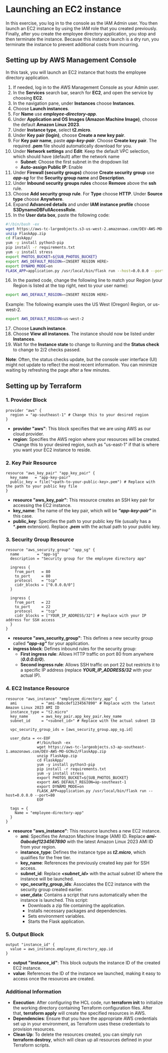 # Launching an EC2 instance
In this exercise, you log in to the console as the IAM Admin user. You then launch an EC2 instance by using the IAM role that you created previously. Finally, after you create the employee directory application, you stop and then terminate the instance. Because this instance launch is a dry run, you terminate the instance to prevent additional costs from incurring.
## Setting up by AWS Management Console 
In this task, you will launch an EC2 instance that hosts the employee directory application.
1. If needed, log in to the AWS Management Console as your Admin user.
2. In the **Services** search bar, search for **EC2**, and open the service by choosing **EC2**.
3. In the navigation pane, under **Instances** choose **Instances**.
4. Choose **Launch instances**.
5. For **Name** use ***employee-directory-app***.
6. Under **Application and OS Images (Amazon Machine Image)**, choose the default **Amazon Linux 2023**.
7. Under **Instance type**, select **t2.micro**.
8. Under **Key pair (login)**, choose **Create a new key pair**.
9. For **Key pair name**, paste ***app-key-pair***. Choose **Create key pair**. The required **.pem** file should automatically download for you.
10. Under **Network settings** and **Edit**: Keep the default VPC selection, which should have (default) after the network name
    - **Subnet**: Choose the first subnet in the dropdown list
    - **Auto-assign Public IP**: Enable
11. Under **Firewall (security groups)** choose **Create security group** use ***app-sg*** for the **Security group name** and **Description**.
12. Under **Inbound security groups rules** choose **Remove** above the **ssh** rule.
13. Choose **Add security group rule**. For **Type** choose **HTTP**. Under **Source type** choose **Anywhere**.
14. Expand **Advanced details** and under **IAM instance profile** choose **S3DynamoDBFullAccessRole**.
15. In the **User data box**, paste the following code:
```bash
#!/bin/bash -ex
wget https://aws-tc-largeobjects.s3-us-west-2.amazonaws.com/DEV-AWS-MO-GCNv2/FlaskApp.zip
unzip FlaskApp.zip
cd FlaskApp/
yum -y install python3-pip
pip install -r requirements.txt
yum -y install stress
export PHOTOS_BUCKET=${SUB_PHOTOS_BUCKET}
export AWS_DEFAULT_REGION=<INSERT REGION HERE>
export DYNAMO_MODE=on
FLASK_APP=application.py /usr/local/bin/flask run --host=0.0.0.0 --port=80
```
16. In the pasted code, change the following line to match your Region (your Region is listed at the top right, next to your user name):
```bash
export AWS_DEFAULT_REGION=<INSERT REGION HERE>
```
Example:
The following example uses the US West (Oregon) Region, or us-west-2.
```bash
export AWS_DEFAULT_REGION=us-west-2
```
17. Choose **Launch instance**.
18. Choose **View all instances**.
The instance should now be listed under **Instances**.
19. Wait for the **Instance state** to change to Running and the **Status check** to change to 2/2 checks passed.

**Note**: Often, the status checks update, but the console user interface (UI) might not update to reflect the most recent information. You can minimize waiting by refreshing the page after a few minutes.
## Setting up by Terraform
### 1. Provider Block
```hcl
provider "aws" {
  region = "ap-southeast-1" # Change this to your desired region
}
```
  - **provider "aws"**: This block specifies that we are using AWS as our cloud provider.
  - **region**: Specifies the AWS region where your resources will be created. Change this to your desired region, such as "us-east-1" if that is where you want your EC2 instance to reside.
### 2. Key Pair Resource
```hcl
resource "aws_key_pair" "app_key_pair" {
  key_name   = "app-key-pair"
  public_key = file("<path-to-your-public-key>.pem") # Replace with the path to your public key file
}
```
  - **resource "aws_key_pair"**: This resource creates an SSH key pair for accessing the EC2 instance.
  - **key_name**: The name of the key pair, which will be ***"app-key-pair"*** in this case.
  - **public_key**: Specifies the path to your public key file (usually has a ***.pem** extension). Replace ***<path-to-your-public-key>.pem*** with the actual path to your public key.
### 3. Security Group Resource
```hcl
resource "aws_security_group" "app_sg" {
  name        = "app-sg"
  description = "Security group for the employee directory app"

  ingress {
    from_port   = 80
    to_port     = 80
    protocol    = "tcp"
    cidr_blocks = ["0.0.0.0/0"]
  }

  ingress {
    from_port   = 22
    to_port     = 22
    protocol    = "tcp"
    cidr_blocks = ["YOUR_IP_ADDRESS/32"] # Replace with your IP address for SSH access
  }
}
```
  - **resource "aws_security_group"**: This defines a new security group called ***"app-sg"*** for your application.
  - **ingress block**: Defines inbound rules for the security group:
    - **First ingress rule**: Allows HTTP traffic on port 80 from anywhere (***0.0.0.0/0***).
    - **Second ingress rule**: Allows SSH traffic on port 22 but restricts it to a specific IP address (replace ***YOUR_IP_ADDRESS/32*** with your actual IP).
### 4. EC2 Instance Resource
```hcl
resource "aws_instance" "employee_directory_app" {
  ami           = "ami-0abcdef1234567890" # Replace with the latest Amazon Linux 2023 AMI ID
  instance_type = "t2.micro"
  key_name      = aws_key_pair.app_key_pair.key_name
  subnet_id     = "<subnet_id>" # Replace with the actual subnet ID
  
  vpc_security_group_ids = [aws_security_group.app_sg.id]

  user_data = <<-EOF
              #!/bin/bash -ex
              wget https://aws-tc-largeobjects.s3-ap-southeast-1.amazonaws.com/DEV-AWS-MO-GCNv2/FlaskApp.zip
              unzip FlaskApp.zip
              cd FlaskApp/
              yum -y install python3-pip
              pip install -r requirements.txt
              yum -y install stress
              export PHOTOS_BUCKET=${SUB_PHOTOS_BUCKET}
              export AWS_DEFAULT_REGION=ap-southeast-1
              export DYNAMO_MODE=on
              FLASK_APP=application.py /usr/local/bin/flask run --host=0.0.0.0 --port=80
              EOF

  tags = {
    Name = "employee-directory-app"
  }
}
```
  - **resource "aws_instance"**: This resource launches a new EC2 instance.
    - **ami**: Specifies the Amazon Machine Image (AMI) ID. Replace ***ami-0abcdef1234567890*** with the latest Amazon Linux 2023 AMI ID from your region.
    - **instance_type**: Defines the instance type as ***t2.micro***, which qualifies for the free tier.
    - **key_name**: References the previously created key pair for SSH access.
    - **subnet_id**: Replace ***<subnet_id>*** with the actual subnet ID where the instance will be launched.
    - **vpc_security_group_ids**: Associates the EC2 instance with the security group created earlier.
    - **user_data**: Contains a script that runs automatically when the instance is launched. This script:
      - Downloads a zip file containing the application.
      - Installs necessary packages and dependencies.
      - Sets environment variables.
      - Starts the Flask application.
### 5. Output Block
```hcl
output "instance_id" {
  value = aws_instance.employee_directory_app.id
}
```
  - **output "instance_id"**: This block outputs the instance ID of the created EC2 instance.
  - **value**: References the ID of the instance we launched, making it easy to access once the resources are created.
### Additional Information
  - **Execution**: After configuring the HCL code, run **terraform init** to initialize the working directory containing Terraform configuration files. After that, **terraform apply** will create the specified resources in AWS.
  - **Dependencies**: Ensure that you have the appropriate AWS credentials set up in your environment, as Terraform uses these credentials to provision resources.
  - **Clean Up**: To delete the resources created, you can simply run **terraform destroy**, which will clean up all resources defined in your Terraform scripts.

